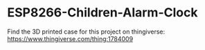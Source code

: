# ESP8266-Children-Alarm-Clock

Find the 3D printed case for this project on thingiverse: https://www.thingiverse.com/thing:1784009
